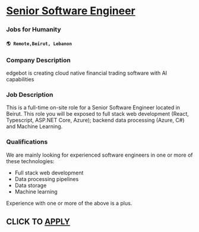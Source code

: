 # [Senior Software Engineer](https://www.remotewlb.com/apply/senior-software-engineer-116187)  
### Jobs for Humanity  
#### `🌎 Remote,Beirut, Lebanon`  

### **Company Description**

edgebot is creating cloud native financial trading software with AI capabilities

### **Job Description**

This is a full-time on-site role for a Senior Software Engineer located in Beirut. This role you will be exposed to full stack web development (React, Typescript, ASP.NET Core, Azure); backend data processing (Azure, C#) and Machine Learning.

### **Qualifications**

We are mainly looking for experienced software engineers in one or more of these technologies:

  * Full stack web development
  * Data processing pipelines
  * Data storage
  * Machine learning

Experience with one or more of the above is a plus.

  
## CLICK TO [APPLY](https://www.remotewlb.com/apply/senior-software-engineer-116187)

